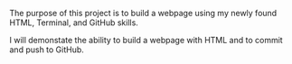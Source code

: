 The purpose of this project is to build a webpage using my newly found HTML, Terminal, and GitHub skills. 
<p>I will demonstate the ability to build a webpage with HTML and to commit and push to GitHub.</p>
